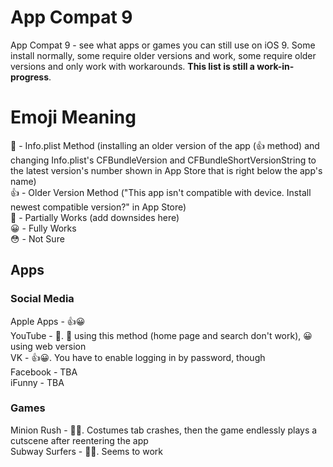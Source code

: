 # App Compat 9
App Compat 9 - see what apps or games you can still use on iOS 9. Some install normally, some require older versions and work, some require older versions and only work with workarounds. **This list is still a work-in-progress**.  
# Emoji Meaning
📄 - Info.plist Method (installing an older version of the app (👍 method) and changing Info.plist's CFBundleVersion and CFBundleShortVersionString to the latest version's number shown in App Store that is right below the app's name)  
👍 - Older Version Method ("This app isn't compatible with device. Install newest compatible version?" in App Store)  
🤔 - Partially Works (add downsides here)  
😀 - Fully Works  
😳 - Not Sure
## Apps
### Social Media
Apple Apps - 👍😀  
YouTube - 📄. 🤔 using this method (home page and search don't work), 😀 using web version  
VK - 👍😀. You have to enable logging in by password, though  
Facebook - TBA  
iFunny - TBA  
### Games
Minion Rush - 📄🤔. Costumes tab crashes, then the game endlessly plays a cutscene after reentering the app  
Subway Surfers - 📄😳. Seems to work  

